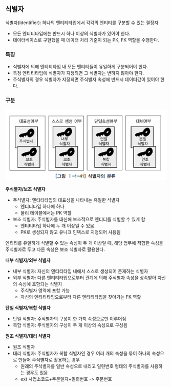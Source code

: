 ## 식별자
식별자(Identifier): 하나의 엔티티타입에서 각각의 엔티티를 구분할 수 있는 결정자 
- 모든 엔티티타입에는 반드시 하나 이상의 식별자가 있어야 한다. 
- 데이터베이스로 구현했을 때 데이터 처리 기준이 되는 PK, FK 역할을 수행한다. 

### 특징 
- 식별자에 의해 엔티티타입 내 모든 엔티티들이 유일하게 구분되어야 한다. 
- 특정 엔티티타입에 식별자가 지정되면 그 식별자는 변하지 않아야 한다. 
- 주식별자의 경우 식별자가 지정되면 주식별자 속성에 반드시 데이터값이 있어야 한다. 

### 구분

![identifier classification](identifier-classification.png)

**주식별자/보조 식별자**
- 주식별자: 엔티티타입의 대표성을 나타내는 유일한 식별자
    - 엔티티타입 하나에 하나
    - 물리 테이블에서는 PK 역할
- 보조 식별자: 주식별자를 대신해 보조적으로 엔티티를 식별할 수 있게 함
    - 엔티티타입 하나에 두 개 이상일 수 있음
    - PK로 생성되지 않고 유니크 인덱스로 지정되어 사용됨

엔티티를 유일하게 식별할 수 있는 속성이 두 개 이상일 때, 해당 업무에 적합한 속성을 주식별자로 두고 다른 속성은 보조 식별자로 활용한다. 

**내부 식별자/외부 식별자**
- 내부 식별자: 자신의 엔티티타입 내에서 스스로 생성되어 존재하는 식별자
- 외부 식별자: 다른 엔티티타입으로부터 관계에 의해 주식별자 속성을 상속받아 자신의 속성에 포함되는 식별자
    - 주식별자 영역에 포함 가능
    - 자신의 엔티티타입으로부터 다른 엔티티타입을 찾아가는 FK 역할 

**단일 식별자/복합 식별자**
- 단일 식별자: 주식별자의 구성이 한 가지 속성으로만 이루어짐
- 복합 식별자: 주식별자의 구성이 두 개 이상의 속성으로 구성됨

**원조 식별자/대리 식별자**
- 원조 식별자
- 대리 식별자: 주식별자가 복합 식별자인 경우 여러 개의 속성을 묶어 하나의 속성으로 만들어 주식별자로 활용하는 경우
    - 원래의 주식별자를 일반 속성으로 내리고 일련번호 형태의 주식별자를 사용하는 경우도 있음
    - ex) 사업소코드+주문일자+일련번호 -> 주문번호 